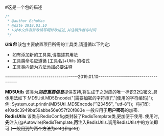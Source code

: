 #这是一个包的描述

```java
/* 
 * @author EchoMao
 * @date 2019.01.10
 * >对本文件有修改请写明修改描述,并注明作者与时间
 */
```
***Util包***
​    该包主要放置项目所需的工具类,请遵循以下约定:

* 如有添加新的工具类,请描述其用法
* 工具类命名应遵循 [工具名]+Utils 的格式
* 工具类内请为方法添加必要注释

-------------------------------------2019.01.10------------------------------------

**MD5Util**s
​    该类为***加密重要信息***提供支持,将生成于之对应的唯一标识32位密文.具体用法如下:
​    MD5Util.MD5Encode("[需要加密的字符串]","[使用的字符编码]");
​    例:
​    System.out.println(MD5Util.MD5Encode("123456", "utf-8"));
​    将打印:
​    e10adc3949ba59abbe56e057f20f883e
  一般应用于**用户密码**的加密.
​    
**RedisUtils**
​    该类与RedisConfig类封装了RedisTemplate类,更加便于使用.
​        使用时,**先**注入(@Autowire)RedisTemplate,**再**注入RedisUtils.
​    调用RedisUtils中的方法即可.(~~一般用到的两个方法为set()和get()~~)